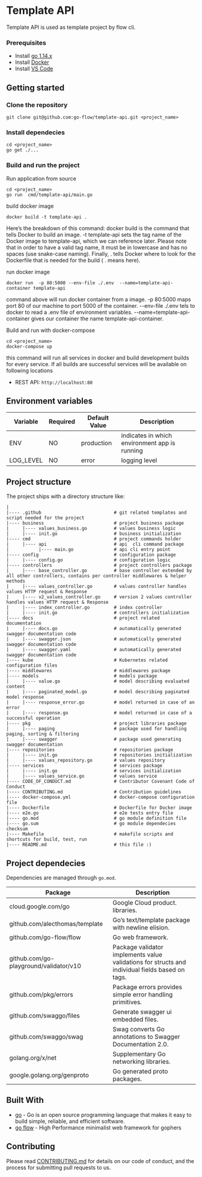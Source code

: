 # Template API

Template API is used as template project by flow cli.

### Prerequisites

- Install [go 1.14.x](https://golang.org)
- Install [Docker](https://docker.com/)
- Install [VS Code](https://code.visualstudio.com/)

## Getting started

### Clone the repository

```
git clone git@github.com:go-flow/template-api.git <project_name>
```

### Install dependecies

```
cd <project_name>
go get ./...
```

### Build and run the project

Run application from source

```
cd <project_name>
go run  cmd/template-api/main.go
```

build docker image

```
docker build -t template-api .
```

Here’s the breakdown of this command: docker build is the command that tells Docker to build an image. -t template-api sets the tag name of the Docker image to template-api, which we can reference later. Please note that in order to have a valid tag name, it must be in lowercase and has no spaces (use snake-case naming). Finally, . tells Docker where to look for the Dockerfile that is needed for the build ( . means here).

run docker image

```
docker run  -p 80:5000 --env-file ./.env  --name=template-api-container template-api
```

command above will run docker container from a image. -p 80:5000 maps port 80 of our machine to port 5000 of the container.
--env-file ./.env tels to docker to read a .env file of environment variables. --name=template-api-container gives our container the name template-api-container.

Build and run with docker-compose

```
cd <project_name>
docker-compose up
```

this command will run all services in docker and build development builds for every service. If all builds are successful services will be available on following locations

- REST API: `http://localhost:80`

## Environment variables

| Variable                       | Required | Default Value | Description                                    |
| -------------------------------| -------- | ------------- | ---------------------------------------------- |
| ENV                            | NO       | production    | indicates in which environment app is running  |
| LOG_LEVEL                      | NO       | error         | logging level                                  |


## Project structure

The project ships with a directory structure like:

```
|
|---- .github                           # git related templates and script needed for the project
|---- business                          # project business package
|     |---- values_business.go          # values business logic
|     |---- init.go                     # business initialization
|---- cmd                               # project commands holder
|     |---- api                         # api  cli command package
|           |---- main.go               # api cli entry point
|---- config                            # configuration package
|     |---- config.go                   # configuration logic
|---- controllers                       # project controllers package
|     |---- base_controller.go          # base controller extended by all other controllers, contains per controller middlewares & helper methods
|     |---- values_controller.go        # values controller handles values HTTP request & Response
|     |---- v2_values_controller.go     # version 2 values controller handles values HTTP request & Response
|     |---- index_controller.go         # index controller
|     |---- init.go                     # controllers initialization
|---- docs                              # project related documentation
|     |---- docs.go                     # automatically generated swagger documentation code
|     |---- swagger.json                # automatically generated swagger documentation code
|     |---- swagger.yaml                # automatically generated swagger documentation code
|---- kube                              # Kubernetes related configuration files
|---- middlewares                       # middlewares package
|---- models                            # models package
|     |---- value.go                    # model describing evaluated content
|     |---- paginated_model.go          # model describing paginated model response
|     |---- response_error.go           # model returned in case of an error
|     |---- response.go                 # model returned in case of a successful operation
|---- pkg                               # project libraries package
|     |---- paging                      # package used for handling paging, sorting & filtering
|     |---- swagger                     # package used generating swagger documentation
|---- repositories                      # repositories package
|     |---- init.go                     # repositories initialization
|     |---- values_repository.go        # values repository
|---- services                          # services package
|     |---- init.go                     # services initialization
|     |---- values_service.go           # values service 
|---- CODE_OF_CONDUCT.md                # Contributor Covenant Code of Conduct
|---- CONTRIBUTING.md                   # Contribution guidelines
|---- docker-compose.yml                # docker-compose configuration file
|---- Dockerfile                        # Dockerfile for Docker image
|---- e2e.go                            # e2e tests entry file
|---- go.mod                            # go module definition file
|---- go.sum                            # go module dependecies checksum
|---- Makefile                          # makefile scripts and shortcuts for build, test, run
|---- README.md                         # this file :)
```

## Project dependecies

Dependencies are managed through `go.mod`.

| Package                             | Description                               |
| ----------------------------------- | ----------------------------------------- |
| cloud.google.com/go             | Google Cloud product. libraries.                          |
| github.com/alecthomas/template      | Go’s text/template package with newline elision.                   |
| github.com/go-flow/flow             | Go web framework.                          |
| github.com/go-playground/validator/v10 | Package validator implements value validations for structs and individual fields based on tags.                  |
| github.com/pkg/errors    | Package errors provides simple error handling primitives.               |
| github.com/swaggo/files                | Generate swagger ui embedded files.  |
| github.com/swaggo/swag                | Swag converts Go annotations to Swagger Documentation 2.0.  |
| golang.org/x/net                | Supplementary Go networking libraries.  |
| google.golang.org/genproto            | Go generated proto packages.  |


## Built With

- [go](https://golang.org/) - Go is an open source programming language that makes it easy to build simple, reliable, and efficient software.
- [go flow](https://github.com/go-flow/flow/) - High Performance minimalist web framework for gophers


## Contributing

Please read [CONTRIBUTING.md](https://github.com/go-flow/template-api/blob/master/CONTRIBUTING.md) for details on our code of conduct, and the process for submitting pull requests to us.
